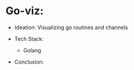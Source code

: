 # Go-viz:

- Ideation: Visualizing go routines and channels

- Tech Stack:
  - Golang
- Conclusion: 


